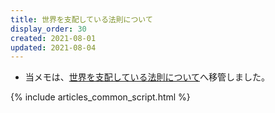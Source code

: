 ```yaml
---
title: 世界を支配している法則について
display_order: 30
created: 2021-08-01
updated: 2021-08-04
---
```

- 当メモは、[世界を支配している法則について](https://thinktwice.tech/science/psychology/laws_governing_the_world/)へ移管しました。

{% include articles_common_script.html %}
